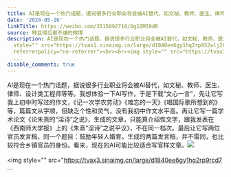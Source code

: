 ```yaml
---
title: AI是现在一个热门话题，据说很多行业职业将会被AI替代，如文秘、教师、医生、律师、设计类工程师等等。我想体验一下AI写作，于是下载“文心一言”，先让它写我上...
date: '2024-05-26'
linkTitle: https://weibo.com/3515092710/Og2ZM39dR
source: 种豆得瓜谢不谦的微博
description: AI是现在一个热门话题，据说很多行业职业将会被AI替代，如文秘、教师、医生、律师、设计类工程师等等。我想体验一下AI写作，于是下载“文心一言”，先让它写我上初中时写过的作文，《记一次学农劳动》《难忘的一天》《唱国际歌所想到的》等，篇篇文从字顺，但缺乏个性和灵气，没有我初中作文水平高。再让它写一篇学术论文《论朱熹的“淫诗”之说》，生成的文章，只能算介绍性文字，跟我发表在《西南师大学报》上的《朱熹“淫诗”之说平议》，不在同一档次。最后让它写两位官员发言稿，同一个题目：鼓励年轻人婚育。生成的两篇发言稿，并不雷同，也比较符合乡镇官员的身份。看来，现在的AI可能比较适合写官样文章。<img
  style="" src="https://tvax1.sinaimg.cn/large/d1840ee6gy1hq2rp952wlj20u01ue7bg.jpg"
  referrerpolicy="no-referrer"><br><br><img style="" src="https://tvax3.sinaimg.cn/large/d1840ee6gy1hq2rp9rcd7
  ...
disable_comments: true
---
```

AI是现在一个热门话题，据说很多行业职业将会被AI替代，如文秘、教师、医生、律师、设计类工程师等等。我想体验一下AI写作，于是下载“文心一言”，先让它写我上初中时写过的作文，《记一次学农劳动》《难忘的一天》《唱国际歌所想到的》等，篇篇文从字顺，但缺乏个性和灵气，没有我初中作文水平高。再让它写一篇学术论文《论朱熹的“淫诗”之说》，生成的文章，只能算介绍性文字，跟我发表在《西南师大学报》上的《朱熹“淫诗”之说平议》，不在同一档次。最后让它写两位官员发言稿，同一个题目：鼓励年轻人婚育。生成的两篇发言稿，并不雷同，也比较符合乡镇官员的身份。看来，现在的AI可能比较适合写官样文章。<img style="" src="https://tvax1.sinaimg.cn/large/d1840ee6gy1hq2rp952wlj20u01ue7bg.jpg" referrerpolicy="no-referrer"><br><br><img style="" src="https://tvax3.sinaimg.cn/large/d1840ee6gy1hq2rp9rcd7 ...